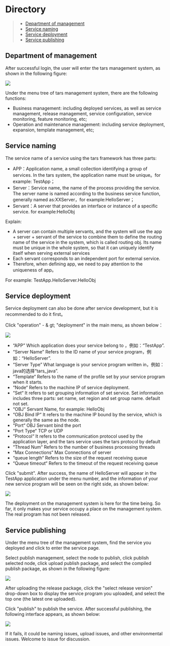 # Directory
> * [Department of management](#chapter-1)
> * [Service naming](#chapter-2)
> * [Service deployment](#chapter-3)
> * [Service publishing](#chapter-4)

## Department of management

After successful login, the user will enter the tars management system, as shown in the following figure:

![](../../assets/tars_web_index_en.png)

Under the menu tree of tars management system, there are the following functions:

* Business management: including deployed services, as well as service management, release management, service configuration, service monitoring, feature monitoring, etc;
* Operation and maintenance management: including service deployment, expansion, template management, etc;

## Service naming

The service name of a service using the tars framework has three parts:

* APP：Application name, a small collection identifying a group of services. In the tars system, the application name must be unique。for example: TestApp；
* Server：Service name, the name of the process providing the service. The server name is named according to the business service function, generally named as:XXServer，for example:HelloServer；
* Servant：A server that provides an interface or instance of a specific service. for example:HelloObj

Explain:

- A server can contain multiple servants, and the system will use the app + server + servant of the service to combine them to define the routing name of the service in the system, which is called routing obj. Its name must be unique in the whole system, so that it can uniquely identify itself when serving external services
- Each servant corresponds to an independent port for external service.
- Therefore, when defining app, we need to pay attention to the uniqueness of app。

For example: TestApp.HelloServer.HelloObj

## Service deployment

Service deployment can also be done after service development, but it is recommended to do it first。

Click "operation" - & gt; "deployment" in the main menu, as shown below：

![](../../assets/tars_go_quickstart_bushu1_en.png)

* “APP” Which application does your service belong to ，例如：“TestApp”. 
* “Server Name” Refers to the ID name of your service program，例如：“HelloServer”. 
* “Server Type” What language is your service program written in，例如：java的选择“tars\_java”. 
* “Template“ Refers to the name of the profile set by your service program when it starts.
* “Node“ Refers to the machine IP of service deployment. 
* “Set“ It refers to set grouping information of set service. Set information includes three parts: set name, set region and set group name. default not set.
* “OBJ“ Servant Name, for example: HelloObj
* “OBJ Bind IP“ It refers to the machine IP bound by the service, which is generally the same as the node.
* “Port“ OBJ Servant bind the port 
* “Port Type“ TCP or UDP
* “Protocol“ It refers to the communication protocol used by the application layer, and the tars service uses the tars protocol by default
* “Thread Num“ Refers to the number of business processing threads 
* “Max Connections“ Max Connections of server
* “queue length“ Refers to the size of the request receiving queue
* “Queue timeout“ Refers to the timeout of the request receiving queue

Click "submit". After success, the name of HelloServer will appear in the TestApp application under the menu number, and the information of your new service program will be seen on the right side, as shown below:

![](../../assets/tars_go_quickstart_service_inactive_en.png)

The deployment on the management system is here for the time being. So far, it only makes your service occupy a place on the management system. The real program has not been released.

## Service publishing

Under the menu tree of the management system, find the service you deployed and click to enter the service page.

Select publish management, select the node to publish, click publish selected node, click upload publish package, and select the compiled publish package, as shown in the following figure:

![](../../assets/tars_go_quickstart_release_en.png)

After uploading the release package, click the "select release version" drop-down box to display the service program you uploaded, and select the top one (the latest one uploaded).

Click "publish" to publish the service. After successful publishing, the following interface appears, as shown below:

![](../../assets/tars_go_quickstart_service_ok_en.png)

If it fails, it could be naming issues, upload issues, and other environmental issues. Welcome to issue for discussion.
